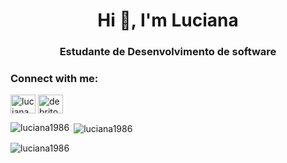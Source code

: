 <h1 align="center">Hi 👋, I'm Luciana</h1>
<h3 align="center">Estudante de Desenvolvimento de software</h3>

<h3 align="left">Connect with me:</h3>
<p align="left">
<a href="https://fb.com/luciana brito" target="blank"><img align="center" src="https://raw.githubusercontent.com/rahuldkjain/github-profile-readme-generator/master/src/images/icons/Social/facebook.svg" alt="luciana brito" height="30" width="40" /></a>
<a href="https://instagram.com/debrito.luciana" target="blank"><img align="center" src="https://raw.githubusercontent.com/rahuldkjain/github-profile-readme-generator/master/src/images/icons/Social/instagram.svg" alt="debrito.luciana" height="30" width="40" /></a>
</p>


<p><img align="left" src="https://github-readme-stats.vercel.app/api/top-langs?username=luciana1986&show_icons=true&locale=en&layout=compact" alt="luciana1986" /></p>

<p>&nbsp;<img align="center" src="https://github-readme-stats.vercel.app/api?username=luciana1986&show_icons=true&locale=en" alt="luciana1986" /></p>

<p><img align="center" src="https://github-readme-streak-stats.herokuapp.com/?user=luciana1986&" alt="luciana1986" /></p>
